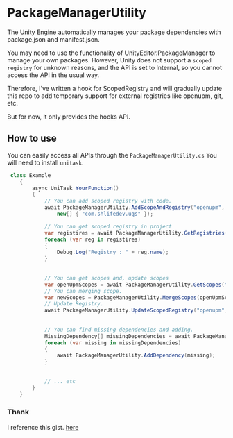 # PackageManagerUtility

The Unity Engine automatically manages your package dependencies with package.json and manifest.json.

You may need to use the functionality of UnityEditor.PackageManager to manage your own packages. However, Unity does not support a `scoped registry` for unknown reasons, and the API is set to Internal, so you cannot access the API in the usual way.

Therefore, I've written a hook for ScopedRegistry and will gradually update this repo to add temporary support for external registries like openupm, git, etc.

But for now, it only provides the hooks API. 

## How to use
You can easily access all APIs through the `PackageManagerUtility.cs` You will need to install `unitask`.
```csharp
 class Example 
    {
        async UniTask YourFunction()
        {
            // You can add scoped registry with code.
            await PackageManagerUtility.AddScopeAndRegistry("openupm", "https://package.openupm.com",
                new[] { "com.shlifedev.ugs" });

            // You can get scoped registry in project
            var registires = await PackageManagerUtility.GetRegistries();
            foreach (var reg in registires)
            {
                Debug.Log("Registry : " + reg.name);
            }
            
            
            // You can get scopes and, update scopes
            var openUpmScopes = await PackageManagerUtility.GetScopes("openupm");
            // You can merging scope.
            var newScopes = PackageManagerUtility.MergeScopes(openUpmScopes, new[] { "com.cysharp.unitask" });
            // Update Registry.
            await PackageManagerUtility.UpdateScopedRegistry("openupm", "https://package.openupm.com", newScopes);
            
            
            // You can find missing dependencies and adding.
            MissingDependency[] missingDependencies = await PackageManagerUtility.GetMissingDependency();
            foreach (var missing in missingDependencies)
            {
                await PackageManagerUtility.AddDependency(missing);
            }
            
         
            // ... etc
        }
    }
```

### Thank
I reference this gist. [here](https://gist.github.com/Thaina/eec5752b25f7bfd3737f7dd9ed2fa53c)
